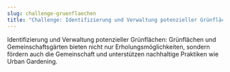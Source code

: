 ```yaml
---
slug: challenge-gruenflaechen
title: "Challenge: Identifizierung und Verwaltung potenzieller Grünflächen"
---
```


Identifizierung und Verwaltung potenzieller Grünflächen: Grünflächen und Gemeinschaftsgärten bieten nicht nur
Erholungsmöglichkeiten, sondern fördern auch die Gemeinschaft und unterstützen nachhaltige Praktiken wie Urban
Gardening.

